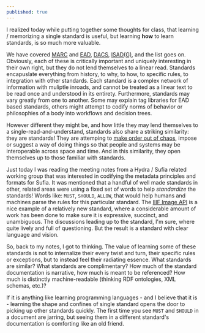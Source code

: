 ```yaml
---
published: true
---
```

I realized today while putting together some thoughts for class, that learning / memorizing a single standard is useful, but learning **how** to learn standards, is so much more valuable.

We have covered [MARC](https://www.loc.gov/marc/) and [EAD](http://www.loc.gov/ead/), [DACS](http://www2.archivists.org/groups/technical-subcommittee-on-describing-archives-a-content-standard-dacs/dacs), [ISAD(G)](http://www.icacds.org.uk/eng/ISAD\(G\).pdf), and the list goes on.  Obviously, each of these is critically important and uniquely interesting in their own right, but they do not lend themselves to a linear read.  Standards encapuslate everything from history, to why, to how, to specific rules, to integration with other standards.  Each standard is a complex network of information with muliptle inroads, and cannot be treated as a linear text to be read once and understood in its entirety.  Furthermore, standards may vary greatly from one to another.  Some may explain tag libraries for EAD based standards, others might attempt to codify norms of behavior or philosophies of a body into workflows and decision trees.

However different they might be, and how little they may lend themselves to a single-read-and-understand, standards also share a striking similarity: they are standards!  They are attemping to [make order out of chaos](https://en.wikipedia.org/wiki/Ouroboros), impose or suggest a way of doing things so that people and systems may be interoperable across space and time.  And in this similarity, they open themselves up to those familiar with standards.

Just today I was reading the meeting notes from a Hydra / Sufia related working group that was interested in codifying the metadata principles and formats for Sufia.  It was mentioned that a handful of well made standards in other, related areas were using a fixed set of words to help *standardize* the standards!  Words like: `MUST`, `SHOULD`, `ALLOW`, that would help humans and machines parse the rules for this particular standard.  The [IIIF Image API](http://iiif.io/api/image/2.1/) is a nice example of a relatively new standard, where a considerable amount of work has been done to make sure it is expressive, succinct, and unambiguous.  The discussions leading up to the standard, I'm sure, where quite lively and full of questioning.  But the result is a standard with clear language and vision.

So, back to my notes, I got to thinking.  The value of learning some of these standards is not to internalize their every twist and turn, their specific rules or exceptions, but to instead feel their radiating essence.  What standards are similar?  What standards are complimentary?  How much of the standard documentation is narrative, how much is meant to be referenced?  How much is distinctly machine-readable (thinking RDF ontologies, XML schemas, etc.)?  

If it is anything like learning programming languages - and I believe that it is - learning the shape and confines of single standard opens the door to picking up other standards quickly.  The first time you see `MUST` and `SHOULD` in a document are jarring, but seeing them in a different standard's documentation is comforting like an old friend.



